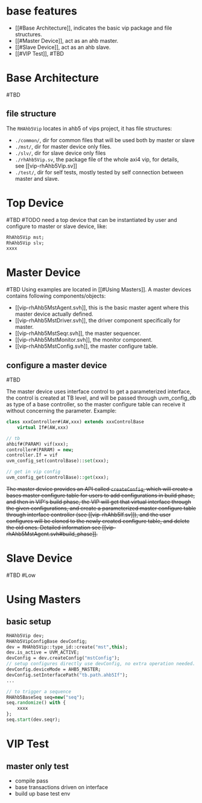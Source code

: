 # base features
- [[#Base Architecture]], indicates the basic vip package and file structures.
- [[#Master Device]], act as an ahb master.
- [[#Slave Device]], act as an ahb slave.
- [[#VIP Test]], #TBD 

# Base Architecture
#TBD 
## file structure
The `RHAhb5Vip` locates in ahb5 of vips project, it has file structures:
-   `./common/`, dir for common files that will be used both by master or slave
-   `./mst/`, dir for master device only files.
-   `./slv/`, dir for slave device only files
-   `./rhAhb5Vip.sv`, the package file of the whole axi4 vip, for details, see [[vip-rhAhb5Vip.sv]]
-   `./test/`, dir for self tests, mostly tested by self connection between master and slave.

# Top Device
#TBD #TODO 
need a top device that can be instantiated by user and configure to master or slave device, like:
```systemverilog
RhAhb5Vip mst;
RhAhb5Vip slv;
xxxx
```
# Master Device
#TBD 
Using examples are located in [[#Using Masters]].
A master devices contains following components/objects:
- [[vip-rhAhb5MstAgent.svh]], this is the basic master agent where this master device actually defined.
- [[vip-rhAhb5MstDriver.svh]], the driver component specifically for master.
- [[vip-rhAhb5MstSeqr.svh]], the master sequencer.
- [[vip-rhAhb5MstMonitor.svh]], the monitor component.
- [[vip-rhAhb5MstConfig.svh]], the master configure table.
## configure a master device
#TBD 

The master device uses interface control to get a parameterized interface, the control is created at TB level, and will be passed through uvm_config_db as type of a base controller, so the master configure table can receive it without concerning the parameter. Example:
```systemverilog
class xxxController#(AW,xxx) extends xxxControlBase
	virtual If#(AW,xxx)

// tb
ahbif#(PARAM) vif(xxx);
controller#(PARAM) = new;
controller.If = vif
uvm_config_set(controlBase)::set(xxx);

// get in vip config
uvm_config_get(controlBase)::get(xxx);
```
~~The master device provides an API called `createConfig`, which will create a bases master configure table for users to add configurations in build phase, and then in VIP's build phase, the VIP will get that virtual interface through  the given configurations, and create a parameterized master configure table through interface controller (see [[vip-rhAhb5If.sv]]), and the user configures will be cloned to the newly created configure table, and delete the old ones. Detailed information see [[vip-rhAhb5MstAgent.svh#build_phase]].~~

# Slave Device
#TBD #Low

# Using Masters
## basic setup
```systemverilog
RHAhb5Vip dev;
RHAhb5VipConfigBase devConfig;
dev = RHAhb5Vip::type_id::create("mst",this);
dev.is_active = UVM_ACTIVE;
devConfig = dev.createConfig("mstConfig");
// setup configures directly use devConfig, no extra operation needed.
devConfig.deviceMode = AHB5_MASTER;
devConfig.setInterfacePath("tb.path.ahb5If");
...

// to trigger a sequence
RHAhb5BaseSeq seq=new("seq");
seq.randomize() with {
	xxxx
};
seq.start(dev.seqr);
```

# VIP Test
## master only test
- compile pass
- base transactions driven on interface
- build up base test env